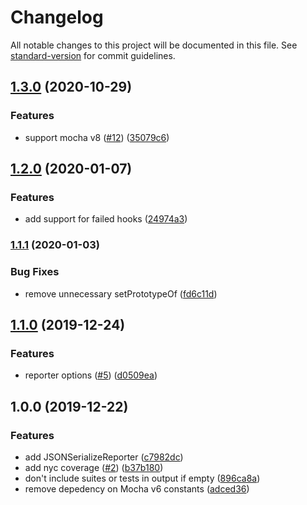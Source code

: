 # Changelog

All notable changes to this project will be documented in this file. See [standard-version](https://github.com/conventional-changelog/standard-version) for commit guidelines.

## [1.3.0](https://github.com/plasticrake/mocha-json-serialize-reporter/compare/v1.2.0...v1.3.0) (2020-10-29)


### Features

* support mocha v8 ([#12](https://github.com/plasticrake/mocha-json-serialize-reporter/issues/12)) ([35079c6](https://github.com/plasticrake/mocha-json-serialize-reporter/commit/35079c6e9c1ac7caca1988ff1f60ae327332939c))

## [1.2.0](https://github.com/plasticrake/mocha-json-serialize-reporter/compare/v1.1.1...v1.2.0) (2020-01-07)


### Features

* add support for failed hooks ([24974a3](https://github.com/plasticrake/mocha-json-serialize-reporter/commit/24974a3c958f6e92ade638f30fbfea6abef5a6d0))

### [1.1.1](https://github.com/plasticrake/mocha-json-serialize-reporter/compare/v1.1.0...v1.1.1) (2020-01-03)


### Bug Fixes

* remove unnecessary setPrototypeOf ([fd6c11d](https://github.com/plasticrake/mocha-json-serialize-reporter/commit/fd6c11d5e680896596fb833ab503c07ab5f6ee1e))

## [1.1.0](https://github.com/plasticrake/mocha-json-serialize-reporter/compare/v1.0.0...v1.1.0) (2019-12-24)


### Features

* reporter options ([#5](https://github.com/plasticrake/mocha-json-serialize-reporter/issues/5)) ([d0509ea](https://github.com/plasticrake/mocha-json-serialize-reporter/commit/d0509eacd15195633fb692be588f177c6de6f906))

## 1.0.0 (2019-12-22)


### Features

* add JSONSerializeReporter ([c7982dc](https://github.com/plasticrake/mocha-json-serialize-reporter/commit/c7982dc44860f12076c603b47f551e44774b98db))
* add nyc coverage ([#2](https://github.com/plasticrake/mocha-json-serialize-reporter/issues/2)) ([b37b180](https://github.com/plasticrake/mocha-json-serialize-reporter/commit/b37b1808ebbce91cb1d77b46a3b1938833878208))
* don't include suites or tests in output if empty ([896ca8a](https://github.com/plasticrake/mocha-json-serialize-reporter/commit/896ca8afe82a794c12fc86017a1b747a61d7858a))
* remove depedency on Mocha v6 constants ([adced36](https://github.com/plasticrake/mocha-json-serialize-reporter/commit/adced36b274cea17a38c0614314a2565c0a6e83e))
